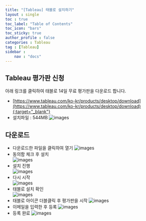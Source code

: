```yaml
---
title: "[Tableau] 태블로 설치하기"
layout : single
toc : true
toc_label: "Table of Contents"
toc_icon: "bars"
toc_sticky: true
author_profile : false
categories : Tableau
tag : [Tableau]
sidebar :
    nav : "docs"
---
```


## Tableau 평가판 신청
아래 링크를 클릭하여 태블로 14일 무료 평가판을 다운로드 합니다.
- [https://www.tableau.com/ko-kr/products/desktop/download](https://www.tableau.com/ko-kr/products/desktop/download){:target="_blank"}
- 설치파일 : 544MB
![images](/images/2022-10-04-tableau/tableau1.png)

## 다운로드
- 다운로드한 파일을 클릭하여 열기
![images](/images/2022-10-04-tableau/tableau2.png)
- 동의함 체크 후 설치  
![images](/images/2022-10-04-tableau/tableau3.png)
- 설치 진행  
![images](/images/2022-10-04-tableau/tableau4.png)
- 다시 시작  
![images](/images/2022-10-04-tableau/tableau5.png)
- 태블로 설치 확인  
![images](/images/2022-10-04-tableau/tableau6.png)
- 태블로 아이콘 더블클릭 후 평가판을 시작
![images](/images/2022-10-04-tableau/tableau7.png)
- 이메일을 입력한 후 등록
![images](/images/2022-10-04-tableau/tableau8.png)
- 등록 완료
![images](/images/2022-10-04-tableau/tableau9.png)